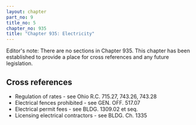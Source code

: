 ```yaml
---
layout: chapter
part_no: 9
title_no: 5
chapter_no: 935
title: "Chapter 935: Electricity"
---
```


Editor's note: There are no sections in Chapter 935. This chapter has been
established to provide a place for cross references and any future legislation.

## Cross references

* Regulation of rates - see Ohio R.C. 715.27, 743.26, 743.28
* Electrical fences prohibited - see GEN. OFF. 517.07
* Electrical permit fees - see BLDG. 1309.02 et seq.
* Licensing electrical contractors - see BLDG. Ch. 1335
